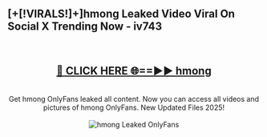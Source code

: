 <h2>[+[!VIRALS!]+]hmong Leaked Video Viral On Social X Trending Now - iv743</h2>
<br>
<div align="center">
<h2><a href="https://libra.edu.pl?hmong" rel="nofollow">🔴 CLICK HERE 🌐==►► hmong</a></h2>
<br>
Get hmong OnlyFans leaked all content. Now you can access all videos and pictures of hmong OnlyFans. New Updated Files 2025!
<br>
<br>
<a href="https://libra.edu.pl?hmong" rel="nofollow" data-target="animated-image.originalLink"><img src="https://i.ibb.co.com/WyWwxjT/player-gif2.gif" alt="hmong Leaked OnlyFans" style="max-width: 100%; display: inline-block;" data-target="animated-image.originalImage"></a>
</div>
<br>